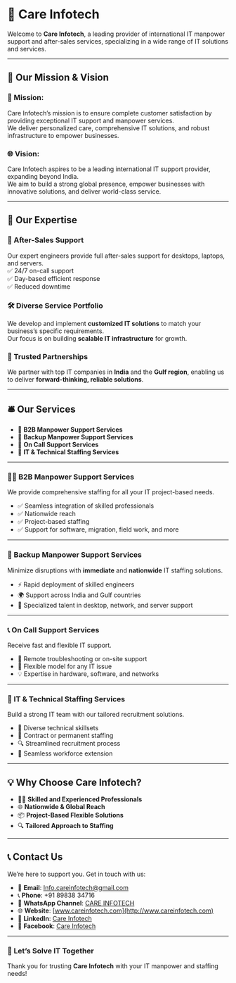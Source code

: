 # 💼 Care Infotech

Welcome to **Care Infotech**, a leading provider of international IT manpower support and after-sales services, specializing in a wide range of IT solutions and services.

---

## 🎯 Our Mission & Vision

### 🚀 Mission:
Care Infotech’s mission is to ensure complete customer satisfaction by providing exceptional IT support and manpower services.  
We deliver personalized care, comprehensive IT solutions, and robust infrastructure to empower businesses.

### 🌐 Vision:
Care Infotech aspires to be a leading international IT support provider, expanding beyond India.  
We aim to build a strong global presence, empower businesses with innovative solutions, and deliver world-class service.

---

## 🧠 Our Expertise

### 🔧 After-Sales Support
Our expert engineers provide full after-sales support for desktops, laptops, and servers.  
✅ 24/7 on-call support  
✅ Day-based efficient response  
✅ Reduced downtime

### 🛠️ Diverse Service Portfolio
We develop and implement **customized IT solutions** to match your business’s specific requirements.  
Our focus is on building **scalable IT infrastructure** for growth.

### 🤝 Trusted Partnerships
We partner with top IT companies in **India** and the **Gulf region**, enabling us to deliver **forward-thinking, reliable solutions**.

---

## 🛎️ Our Services

- 🔹 **B2B Manpower Support Services**  
- 🔹 **Backup Manpower Support Services**  
- 🔹 **On Call Support Services**  
- 🔹 **IT & Technical Staffing Services**

---

### 👨‍💻 B2B Manpower Support Services

We provide comprehensive staffing for all your IT project-based needs.

- ✅ Seamless integration of skilled professionals  
- ✅ Nationwide reach  
- ✅ Project-based staffing  
- ✅ Support for software, migration, field work, and more

---

### 🔄 Backup Manpower Support Services

Minimize disruptions with **immediate** and **nationwide** IT staffing solutions.

- ⚡ Rapid deployment of skilled engineers  
- 🌍 Support across India and Gulf countries  
- 💼 Specialized talent in desktop, network, and server support

---

### 📞 On Call Support Services

Receive fast and flexible IT support.

- 🔧 Remote troubleshooting or on-site support  
- 🔁 Flexible model for any IT issue  
- 💡 Expertise in hardware, software, and networks

---

### 👥 IT & Technical Staffing Services

Build a strong IT team with our tailored recruitment solutions.

- 🧠 Diverse technical skillsets  
- 🔄 Contract or permanent staffing  
- 🔍 Streamlined recruitment process  
- 🧩 Seamless workforce extension

---

## 💡 Why Choose Care Infotech?

- 👨‍🔧 **Skilled and Experienced Professionals**  
- 🌐 **Nationwide & Global Reach**  
- 📦 **Project-Based Flexible Solutions**  
- 🔍 **Tailored Approach to Staffing**

---

## 📞 Contact Us

We’re here to support you. Get in touch with us:

- 📧 **Email**: [Info.careinfotech@gmail.com](mailto:Info.careinfotech@gmail.com)  
- 📞 **Phone**: +91 89838 34716  
- 💬 **WhatsApp Channel**: [CARE INFOTECH](https://whatsapp.com/channel/0029VaAMqWnJZg454M5epE0T)
- 🌐 **Website**: [www.careinfotech.com](http://www.careinfotech.com)
- 🔗 **LinkedIn**: [Care Infotech](https://www.linkedin.com/company/care-infotech)
- 📘 **Facebook**: [Care Infotech](https://www.facebook.com/thecareinfotech)

---

### 🤝 Let’s Solve IT Together  
Thank you for trusting **Care Infotech** with your IT manpower and staffing needs!
